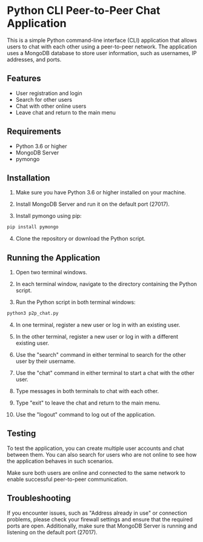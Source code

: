 # Python CLI Peer-to-Peer Chat Application

This is a simple Python command-line interface (CLI) application that allows users to chat with each other using a peer-to-peer network. The application uses a MongoDB database to store user information, such as usernames, IP addresses, and ports.

## Features

- User registration and login
- Search for other users
- Chat with other online users
- Leave chat and return to the main menu

## Requirements

- Python 3.6 or higher
- MongoDB Server
- pymongo

## Installation

1. Make sure you have Python 3.6 or higher installed on your machine.

2. Install MongoDB Server and run it on the default port (27017).

3. Install pymongo using pip:

```bash
pip install pymongo
```
4. Clone the repository or download the Python script.

## Running the Application
1. Open two terminal windows.

2. In each terminal window, navigate to the directory containing the Python script.

3. Run the Python script in both terminal windows:

```bash
python3 p2p_chat.py
```

4. In one terminal, register a new user or log in with an existing user.

5. In the other terminal, register a new user or log in with a different existing user.

6. Use the "search" command in either terminal to search for the other user by their username.

7. Use the "chat" command in either terminal to start a chat with the other user.

8. Type messages in both terminals to chat with each other.

9. Type "exit" to leave the chat and return to the main menu.

10. Use the "logout" command to log out of the application.

## Testing
To test the application, you can create multiple user accounts and chat between them. You can also search for users who are not online to see how the application behaves in such scenarios.

Make sure both users are online and connected to the same network to enable successful peer-to-peer communication.

## Troubleshooting
If you encounter issues, such as "Address already in use" or connection problems, please check your firewall settings and ensure that the required ports are open. Additionally, make sure that MongoDB Server is running and listening on the default port (27017).
